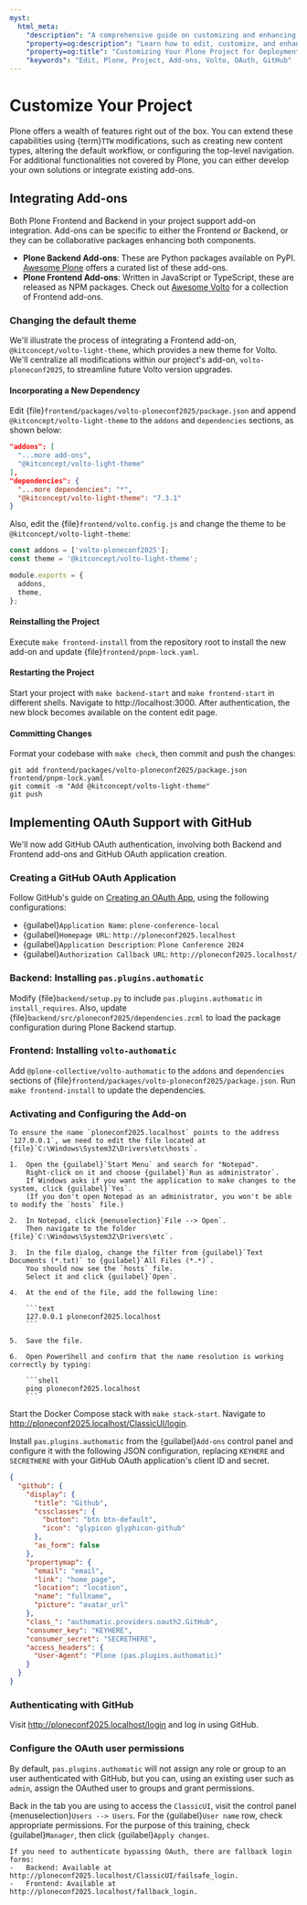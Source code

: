```yaml
---
myst:
  html_meta:
    "description": "A comprehensive guide on customizing and enhancing your Plone project for deployment."
    "property=og:description": "Learn how to edit, customize, and enhance your Plone project for optimal deployment."
    "property=og:title": "Customizing Your Plone Project for Deployment"
    "keywords": "Edit, Plone, Project, Add-ons, Volto, OAuth, GitHub"
---
```


# Customize Your Project

Plone offers a wealth of features right out of the box. You can extend these capabilities using {term}`TTW` modifications, such as creating new content types, altering the default workflow, or configuring the top-level navigation. For additional functionalities not covered by Plone, you can either develop your own solutions or integrate existing add-ons.

## Integrating Add-ons

Both Plone Frontend and Backend in your project support add-on integration. Add-ons can be specific to either the Frontend or Backend, or they can be collaborative packages enhancing both components.

- **Plone Backend Add-ons**: These are Python packages available on PyPI. [Awesome Plone](https://github.com/collective/awesome-plone) offers a curated list of these add-ons.
- **Plone Frontend Add-ons**: Written in JavaScript or TypeScript, these are released as NPM packages. Check out [Awesome Volto](https://github.com/collective/awesome-volto) for a collection of Frontend add-ons.

### Changing the default theme

We'll illustrate the process of integrating a Frontend add-on, `@kitconcept/volto-light-theme`, which provides a new theme for Volto. We'll centralize all modifications within our project's add-on, `volto-ploneconf2025`, to streamline future Volto version upgrades.

#### Incorporating a New Dependency

Edit {file}`frontend/packages/volto-ploneconf2025/package.json` and append `@kitconcept/volto-light-theme` to the `addons` and `dependencies` sections, as shown below:

```json
"addons": [
  "...more add-ons",
  "@kitconcept/volto-light-theme"
],
"dependencies": {
  "...more dependencies": "*",
  "@kitconcept/volto-light-theme": "7.3.1"
}
```

Also, edit the {file}`frontend/volto.config.js` and change the theme to be `@kitconcept/volto-light-theme`:

```js
const addons = ['volto-ploneconf2025'];
const theme = '@kitconcept/volto-light-theme';

module.exports = {
  addons,
  theme,
};
```

#### Reinstalling the Project

Execute `make frontend-install` from the repository root to install the new add-on and update {file}`frontend/pnpm-lock.yaml`.

#### Restarting the Project

Start your project with `make backend-start` and `make frontend-start` in different shells.
Navigate to http://localhost:3000.
After authentication, the new block becomes available on the content edit page.

#### Committing Changes

Format your codebase with `make check`, then commit and push the changes:

```shell
git add frontend/packages/volto-ploneconf2025/package.json frontend/pnpm-lock.yaml
git commit -m "Add @kitconcept/volto-light-theme"
git push
```

## Implementing OAuth Support with GitHub

We'll now add GitHub OAuth authentication, involving both Backend and Frontend add-ons and GitHub OAuth application creation.

### Creating a GitHub OAuth Application

Follow GitHub's guide on [Creating an OAuth App](https://docs.github.com/en/apps/oauth-apps/building-oauth-apps/creating-an-oauth-app), using the following configurations:

-   {guilabel}`Application Name`: `plone-conference-local`
-   {guilabel}`Homepage URL`: `http://ploneconf2025.localhost`
-   {guilabel}`Application Description`: `Plone Conference 2024`
-   {guilabel}`Authorization Callback URL`: `http://ploneconf2025.localhost/`

### Backend: Installing `pas.plugins.authomatic`

Modify {file}`backend/setup.py` to include `pas.plugins.authomatic` in `install_requires`. Also, update {file}`backend/src/ploneconf2025/dependencies.zcml` to load the package configuration during Plone Backend startup.

### Frontend: Installing `volto-authomatic`

Add `@plone-collective/volto-authomatic` to the `addons` and `dependencies` sections of {file}`frontend/packages/volto-ploneconf2025/package.json`. Run `make frontend-install` to update the dependencies.

### Activating and Configuring the Add-on

````{note}
To ensure the name `ploneconf2025.localhost` points to the address `127.0.0.1`, we need to edit the file located at {file}`C:\Windows\System32\Drivers\etc\hosts`.

1.  Open the {guilabel}`Start Menu` and search for "Notepad".
    Right-click on it and choose {guilabel}`Run as administrator`.
    If Windows asks if you want the application to make changes to the system, click {guilabel}`Yes`.
    (If you don't open Notepad as an administrator, you won't be able to modify the `hosts` file.)

2.  In Notepad, click {menuselection}`File --> Open`.
    Then navigate to the folder {file}`C:\Windows\System32\Drivers\etc`.

3.  In the file dialog, change the filter from {guilabel}`Text Documents (*.txt)` to {guilabel}`All Files (*.*)`.
    You should now see the `hosts` file.
    Select it and click {guilabel}`Open`.

4.  At the end of the file, add the following line:

    ```text
    127.0.0.1 ploneconf2025.localhost
    ```

5.  Save the file.

6.  Open PowerShell and confirm that the name resolution is working correctly by typing:

    ```shell
    ping ploneconf2025.localhost
    ```
````

Start the Docker Compose stack with `make stack-start`. Navigate to http://ploneconf2025.localhost/ClassicUI/login.

Install `pas.plugins.authomatic` from the {guilabel}`Add-ons` control panel and configure it with the following JSON configuration, replacing `KEYHERE` and `SECRETHERE` with your GitHub OAuth application's client ID and secret.

```json
{
  "github": {
    "display": {
      "title": "Github",
      "cssclasses": {
        "button": "btn btn-default",
        "icon": "glypicon glyphicon-github"
      },
      "as_form": false
    },
    "propertymap": {
      "email": "email",
      "link": "home_page",
      "location": "location",
      "name": "fullname",
      "picture": "avatar_url"
    },
    "class_": "authomatic.providers.oauth2.GitHub",
    "consumer_key": "KEYHERE",
    "consumer_secret": "SECRETHERE",
    "access_headers": {
      "User-Agent": "Plone (pas.plugins.authomatic)"
    }
  }
}
```

### Authenticating with GitHub

Visit http://ploneconf2025.localhost/login and log in using GitHub.

### Configure the OAuth user permissions

By default, `pas.plugins.authomatic` will not assign any role or group to an user authenticated with GitHub, but you can, using an existing user such as `admin`, assign the OAuthed user to groups and grant permissions.

Back in the tab you are using to access the `ClassicUI`, visit the control panel {menuselection}`Users --> Users`.
For the {guilabel}`User name` row, check appropriate permissions.
For the purpose of this training, check {guilabel}`Manager`, then click {guilabel}`Apply changes`.

```{warning}
If you need to authenticate bypassing OAuth, there are fallback login forms:
-   Backend: Available at http://ploneconf2025.localhost/ClassicUI/failsafe_login.
-   Frontend: Available at http://ploneconf2025.localhost/fallback_login.

```
